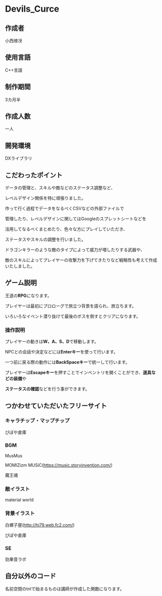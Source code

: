 # Devils_Curce

## 作成者

小西燎冴

## 使用言語

C++言語

## 制作期間

3カ月半

## 作成人数

一人

## 開発環境

DXライブラリ


## こだわったポイント

データの管理と、スキルや敵などのステータス調整など、

レベルデザイン関係を特に頑張りました。

作って行く過程でデータをなるべくCSVなどの外部ファイルで

管理したり、レベルデザインに関してはGoogleのスプレットシートなどを

活用してなるべくまとめたり、色々な方にプレイしていただき、

ステータスやスキルの調整を行いました。

ドラゴンキラーのような敵のタイプによって威力が増したりする武器や、

敵のスキルによってプレイヤーの攻撃力を下げてきたりなど戦略性も考えて作成いたしました。

 ## ゲーム説明
 
 王道の**RPG**になります。
 
 プレイヤーは最初にプロローグで旅立つ背景を語られ、旅立ちます。
 
 いろいろなイベント潜り抜けて最後のボスを倒すとクリアになります。

### 操作説明

 プレイヤーの動きは**W、A、S、D**で移動します。
 
 NPCとの会話や決定などには**Enterキー**を使って行います。
 
 一つ前に戻る際の動作には**BackSpaceキー**で統一して行います。
 
 プレイヤーは**Escapeキー**を押すことでインベントリを開くことができ、**道具などの装備**や
 
 **ステータスの確認**などを行う事ができます。


## つかわせていただいたフリーサイト

### キャラチップ・マップチップ

ぴぽや倉庫
 
### BGM

MusMus

MOMIZizm MUSiC(https://music.storyinvention.com/)

魔王魂

### 敵イラスト

material world

### 背景イラスト 

白螺子屋(http://hi79.web.fc2.com/)

ぴぽや倉庫

### SE 

効果音ラボ

## 自分以外のコード
名前空間のtnlで始まるものは講師が作成した関数になります。
